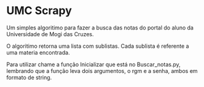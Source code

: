 # UMC Scrapy

Um simples algoritimo para fazer a busca das notas do portal do aluno da Universidade de Mogi das Cruzes.

O algoritimo retorna uma lista com sublistas. Cada sublista é referente a uma materia encontrada.

Para utilizar chame a função Inicializar que está no Buscar_notas.py, lembrando que a função leva dois argumentos,
o rgm e a senha, ambos em formato de string.
